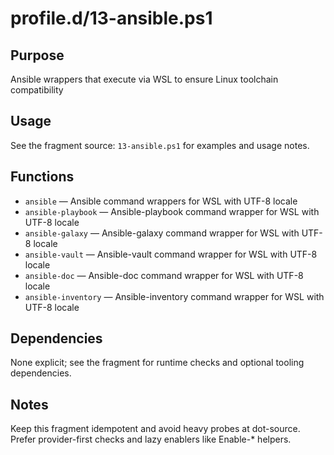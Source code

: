 profile.d/13-ansible.ps1
========================

Purpose
-------
Ansible wrappers that execute via WSL to ensure Linux toolchain compatibility

Usage
-----
See the fragment source: `13-ansible.ps1` for examples and usage notes.

Functions
---------
- `ansible` — Ansible command wrappers for WSL with UTF-8 locale
- `ansible-playbook` — Ansible-playbook command wrapper for WSL with UTF-8 locale
- `ansible-galaxy` — Ansible-galaxy command wrapper for WSL with UTF-8 locale
- `ansible-vault` — Ansible-vault command wrapper for WSL with UTF-8 locale
- `ansible-doc` — Ansible-doc command wrapper for WSL with UTF-8 locale
- `ansible-inventory` — Ansible-inventory command wrapper for WSL with UTF-8 locale

Dependencies
------------
None explicit; see the fragment for runtime checks and optional tooling dependencies.

Notes
-----
Keep this fragment idempotent and avoid heavy probes at dot-source. Prefer provider-first checks and lazy enablers like Enable-* helpers.

